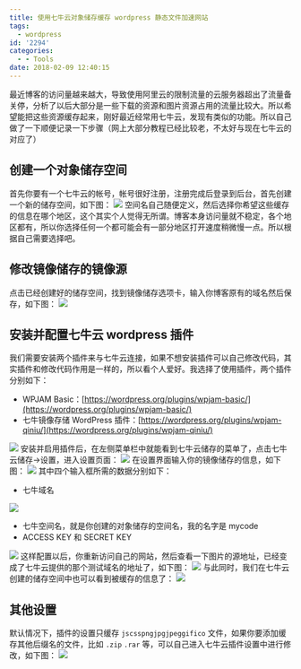 ```yaml
---
title: 使用七牛云对象储存缓存 wordpress 静态文件加速网站
tags:
  - wordpress
id: '2294'
categories:
  - - Tools
date: 2018-02-09 12:40:15
---
```


最近博客的访问量越来越大，导致使用阿里云的限制流量的云服务器超出了流量备关停，分析了以后大部分是一些下载的资源和图片资源占用的流量比较大。所以希望能把这些资源缓存起来，刚好最近经常用七牛云，发现有类似的功能。所以自己做了一下顺便记录一下步骤（网上大部分教程已经比较老，不太好与现在七牛云的对应了）
<!-- more -->
## 创建一个对象储存空间

首先你要有一个七牛云的帐号，帐号很好注册，注册完成后登录到后台，首先创建一个新的储存空间，如下图： [![](http://www.mycode.net.cn/wp-content/uploads/2018/02/2018-02-09_121336.png)](http://www.mycode.net.cn/wp-content/uploads/2018/02/2018-02-09_121336.png) 空间名自己随便定义，然后选择你希望这些缓存的信息在哪个地区，这个其实个人觉得无所谓。博客本身访问量就不稳定，各个地区都有，所以你选择任何一个都可能会有一部分地区打开速度稍微慢一点。所以根据自己需要选择吧。

## 修改镜像储存的镜像源

点击已经创建好的储存空间，找到镜像储存选项卡，输入你博客原有的域名然后保存，如下图： [![](http://www.mycode.net.cn/wp-content/uploads/2018/02/2018-02-09_121404.png)](http://www.mycode.net.cn/wp-content/uploads/2018/02/2018-02-09_121404.png)

## 安装并配置七牛云 wordpress 插件

我们需要安装两个插件来与七牛云连接，如果不想安装插件可以自己修改代码，其实插件和修改代码作用是一样的，所以看个人爱好。我选择了使用插件，两个插件分别如下：

*   WPJAM Basic：[https://wordpress.org/plugins/wpjam-basic/](https://wordpress.org/plugins/wpjam-basic/)
*   七牛镜像存储 WordPress 插件：[https://wordpress.org/plugins/wpjam-qiniu/](https://wordpress.org/plugins/wpjam-qiniu/)

[![](http://www.mycode.net.cn/wp-content/uploads/2018/02/2018-02-09_121436.png)](http://www.mycode.net.cn/wp-content/uploads/2018/02/2018-02-09_121436.png) 安装并启用插件后，在左侧菜单栏中就能看到七牛云储存的菜单了，点击七牛云储存->设置，进入设置页面： [![](http://www.mycode.net.cn/wp-content/uploads/2018/02/2018-02-09_122835.png)](http://www.mycode.net.cn/wp-content/uploads/2018/02/2018-02-09_122835.png) 在设置界面输入你的镜像储存的信息，如下图： [![](http://www.mycode.net.cn/wp-content/uploads/2018/02/2018-02-09_122922.png)](http://www.mycode.net.cn/wp-content/uploads/2018/02/2018-02-09_122922.png) 其中四个输入框所需的数据分别如下：

*   七牛域名

[![](http://www.mycode.net.cn/wp-content/uploads/2018/02/2018-02-09_123054.png)](http://www.mycode.net.cn/wp-content/uploads/2018/02/2018-02-09_123054.png)

*   七牛空间名，就是你创建的对象储存的空间名，我的名字是 mycode
*   ACCESS KEY 和 SECRET KEY

[![](http://www.mycode.net.cn/wp-content/uploads/2018/02/2018-02-09_123240.png)](http://www.mycode.net.cn/wp-content/uploads/2018/02/2018-02-09_123240.png) 这样配置以后，你重新访问自己的网站，然后查看一下图片的源地址，已经变成了七牛云提供的那个测试域名的地址了，如下图： [![](http://www.mycode.net.cn/wp-content/uploads/2018/02/2018-02-09_123430.png)](http://www.mycode.net.cn/wp-content/uploads/2018/02/2018-02-09_123430.png) 与此同时，我们在七牛云创建的储存空间中也可以看到被缓存的信息了： [![](http://www.mycode.net.cn/wp-content/uploads/2018/02/2018-02-09_123530.png)](http://www.mycode.net.cn/wp-content/uploads/2018/02/2018-02-09_123530.png)

## 其他设置

默认情况下，插件的设置只缓存 `jscsspngjpgjpeggifico` 文件，如果你要添加缓存其他后缀名的文件，比如 `.zip` `.rar` 等，可以自己进入七牛云插件设置中进行修改，如下图： [![](http://www.mycode.net.cn/wp-content/uploads/2018/02/2018-02-09_123726.png)](http://www.mycode.net.cn/wp-content/uploads/2018/02/2018-02-09_123726.png)